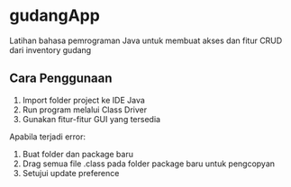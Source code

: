 # gudangApp
Latihan bahasa pemrograman Java untuk membuat akses dan fitur CRUD dari inventory gudang
## Cara Penggunaan
1. Import folder project ke IDE Java
2. Run program melalui Class Driver
3. Gunakan fitur-fitur GUI yang tersedia

Apabila terjadi error:
1. Buat folder dan package baru
2. Drag semua file .class pada folder package baru untuk pengcopyan
3. Setujui update preference
